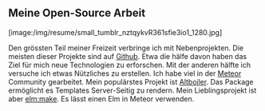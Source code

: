 ## Meine Open-Source Arbeit

[image:/img/resume/small_tumblr_nztqykvR361sfie3io1_1280.jpg]

Den grössten Teil meiner Freizeit verbringe ich mit Nebenprojekten. Die meisten dieser Projekte sind auf [Github](https://github.com/kriegslustig). Etwa die hälfe davon haben das Ziel für mich neue Technologien zu erforschen. Mit der anderen hälfte ich versuche ich etwas Nützliches zu erstellen. Ich habe viel in der [Meteor](https://www.meteor.com/) Community gearbeitet. Mein populärstes Projekt ist [Altboiler](https://github.com/Kriegslustig/meteor-altboiler). Das Package ermöglicht es Templates Server-Seitig zu rendern. Mein Lieblingsprojekt ist aber [elm:make](https://github.com/Kriegslustig/meteor-elm-make). Es lässt einen Elm in Meteor verwenden.

